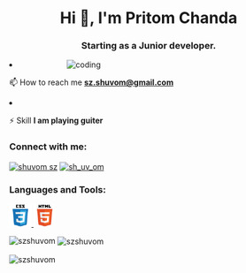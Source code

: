 <h1 align="center">Hi 👋, I'm Pritom Chanda</h1>
<h3 align="center">Starting as a Junior developer.</h3>
<img align="right" alt="coding" width="400" src="https://camo.githubusercontent.com/7de37139d0b4c1ce40865e799b446c0e963a3dd8fb68d239707237c40604fa3d/68747470733a2f2f63646e2e6472696262626c652e636f6d2f75736572732f3733303730332f73637265656e73686f74732f363538313234332f6176656e746f2e676966"
- 👨‍💻 All of my projects are available at [https://github.com/SZshuvom](https://github.com/SZshuvom)

- 📫 How to reach me **sz.shuvom@gmail.com**

- ⚡ Skill **I am playing guiter**

<h3 align="left">Connect with me:</h3>
<p align="left">
<a href="https://fb.com/shuvom sz" target="blank"><img align="center" src="https://raw.githubusercontent.com/rahuldkjain/github-profile-readme-generator/master/src/images/icons/Social/facebook.svg" alt="shuvom sz" height="30" width="40" /></a>
<a href="https://instagram.com/sh_uv_om" target="blank"><img align="center" src="https://raw.githubusercontent.com/rahuldkjain/github-profile-readme-generator/master/src/images/icons/Social/instagram.svg" alt="sh_uv_om" height="30" width="40" /></a>
</p>

<h3 align="left">Languages and Tools:</h3>
<p align="left"> <a href="https://www.w3schools.com/css/" target="_blank" rel="noreferrer"> <img src="https://raw.githubusercontent.com/devicons/devicon/master/icons/css3/css3-original-wordmark.svg" alt="css3" width="40" height="40"/> </a> <a href="https://www.w3.org/html/" target="_blank" rel="noreferrer"> <img src="https://raw.githubusercontent.com/devicons/devicon/master/icons/html5/html5-original-wordmark.svg" alt="html5" width="40" height="40"/> </a> </p>

<p><img align="left" src="https://github-readme-stats.vercel.app/api/top-langs?username=szshuvom&show_icons=true&locale=en&layout=compact" alt="szshuvom" /></p>

<p>&nbsp;<img align="center" src="https://github-readme-stats.vercel.app/api?username=szshuvom&show_icons=true&locale=en" alt="szshuvom" /></p>

<p><img align="center" src="https://github-readme-streak-stats.herokuapp.com/?user=szshuvom&" alt="szshuvom" /></p>
